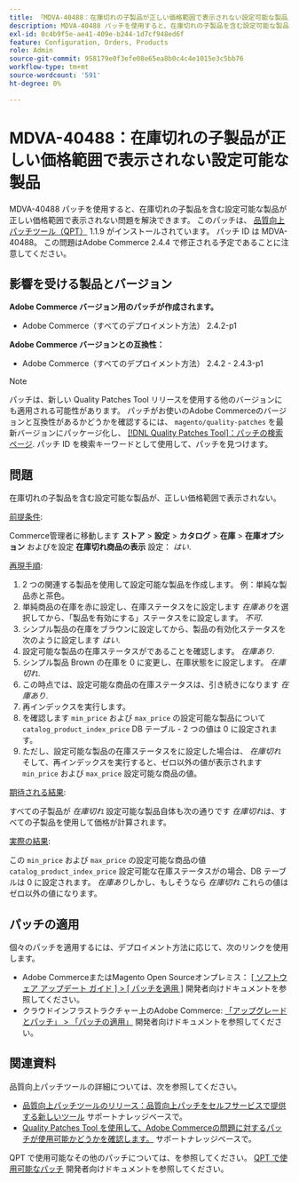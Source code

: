 ```yaml
---
title: 「MDVA-40488：在庫切れの子製品が正しい価格範囲で表示されない設定可能な製品」
description: MDVA-40488 パッチを使用すると、在庫切れの子製品を含む設定可能な製品が正しい価格範囲で表示されない問題を解決できます。 このパッチは、[Quality Patches Tool （QPT） ] （/help/announcements/adobe-commerce-announcements/magento-quality-patches-released-new-tool-to-self-serve-quality-patches.md） 1.1.9 がインストールされている場合に利用できます。 パッチ ID は MDVA-40488。 この問題はAdobe Commerce 2.4.4 で修正される予定であることに注意してください。
exl-id: 0c4b9f5e-ae41-409e-b244-1d7cf948ed6f
feature: Configuration, Orders, Products
role: Admin
source-git-commit: 958179e0f3efe08e65ea8b0c4c4e1015e3c5bb76
workflow-type: tm+mt
source-wordcount: '591'
ht-degree: 0%

---
```


# MDVA-40488：在庫切れの子製品が正しい価格範囲で表示されない設定可能な製品

MDVA-40488 パッチを使用すると、在庫切れの子製品を含む設定可能な製品が正しい価格範囲で表示されない問題を解決できます。 このパッチは、 [品質向上パッチツール（QPT）](/help/announcements/adobe-commerce-announcements/magento-quality-patches-released-new-tool-to-self-serve-quality-patches.md) 1.1.9 がインストールされています。 パッチ ID は MDVA-40488。 この問題はAdobe Commerce 2.4.4 で修正される予定であることに注意してください。

## 影響を受ける製品とバージョン

**Adobe Commerce バージョン用のパッチが作成されます。**

* Adobe Commerce（すべてのデプロイメント方法） 2.4.2-p1

**Adobe Commerce バージョンとの互換性：**

* Adobe Commerce（すべてのデプロイメント方法） 2.4.2 - 2.4.3-p1

>[!NOTE]
>
>パッチは、新しい Quality Patches Tool リリースを使用する他のバージョンにも適用される可能性があります。 パッチがお使いのAdobe Commerceのバージョンと互換性があるかどうかを確認するには、 `magento/quality-patches` を最新バージョンにパッケージ化し、 [[!DNL Quality Patches Tool]：パッチの検索ページ](https://devdocs.magento.com/quality-patches/tool.html#patch-grid). パッチ ID を検索キーワードとして使用して、パッチを見つけます。

## 問題

在庫切れの子製品を含む設定可能な製品が、正しい価格範囲で表示されない。

<u>前提条件</u>:

Commerce管理者に移動します **ストア** > **設定** > **カタログ** > **在庫** > **在庫オプション** およびを設定 **在庫切れ商品の表示** 設定： *はい*.

<u>再現手順</u>:

1. 2 つの関連する製品を使用して設定可能な製品を作成します。 例：単純な製品赤と茶色。
1. 単純商品の在庫を赤に設定し、在庫ステータスをに設定します *在庫あり*&#x200B;を選択してから、「製品を有効にする」ステータスをに設定します。 *不可*.
1. シンプル製品の在庫をブラウンに設定してから、製品の有効化ステータスを次のように設定します *はい*.
1. 設定可能な製品の在庫ステータスがであることを確認します。 *在庫あり*.
1. シンプル製品 Brown の在庫を 0 に変更し、在庫状態をに設定します。 *在庫切れ*.
1. この時点では、設定可能な商品の在庫ステータスは、引き続きになります *在庫あり*.
1. 再インデックスを実行します。
1. を確認します `min_price` および `max_price` の設定可能な製品について `catalog_product_index_price` DB テーブル - 2 つの値は 0 に設定されます。
1. ただし、設定可能な製品の在庫ステータスをに設定した場合は、 *在庫切れ* そして、再インデックスを実行すると、ゼロ以外の値が表示されます `min_price` および `max_price` 設定可能な商品の値。

<u>期待される結果</u>:

すべての子製品が *在庫切れ* 設定可能な製品自体も次の通りです *在庫切れ*&#x200B;は、すべての子製品を使用して価格が計算されます。

<u>実際の結果</u>:

この `min_price` および `max_price` の設定可能な商品の値 `catalog_product_index_price` 設定可能な在庫ステータスがの場合、DB テーブルは 0 に設定されます。 *在庫あり*&#x200B;しかし、もしそうなら *在庫切れ* これらの値はゼロ以外の値になります。

## パッチの適用

個々のパッチを適用するには、デプロイメント方法に応じて、次のリンクを使用します。

* Adobe CommerceまたはMagento Open Sourceオンプレミス： [[ ソフトウェア アップデート ガイド ] > [ パッチを適用 ]](https://devdocs.magento.com/guides/v2.4/comp-mgr/patching/mqp.html) 開発者向けドキュメントを参照してください。
* クラウドインフラストラクチャー上のAdobe Commerce: [「アップグレードとパッチ」 > 「パッチの適用」](https://devdocs.magento.com/cloud/project/project-patch.html) 開発者向けドキュメントを参照してください。

## 関連資料

品質向上パッチツールの詳細については、次を参照してください。

* [品質向上パッチツールのリリース：品質向上パッチをセルフサービスで提供する新しいツール](/help/announcements/adobe-commerce-announcements/magento-quality-patches-released-new-tool-to-self-serve-quality-patches.md) サポートナレッジベースで。
* [Quality Patches Tool を使用して、Adobe Commerceの問題に対するパッチが使用可能かどうかを確認します。](/help/support-tools/patches-available-in-qpt-tool/check-patch-for-magento-issue-with-magento-quality-patches.md) サポートナレッジベースで。

QPT で使用可能なその他のパッチについては、を参照してください。 [QPT で使用可能なパッチ](https://devdocs.magento.com/quality-patches/tool.html#patch-grid) 開発者向けドキュメントを参照してください。
